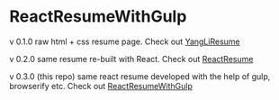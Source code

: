 # ReactResumeWithGulp

v 0.1.0 raw html + css resume page. Check out [YangLiResume](jackyangli.com/YangLiResume)

v 0.2.0 same resume re-built with React. Check out [ReactResume](jackyangli.com/ReactResume)

v 0.3.0 (this repo) same react resume developed with the help of gulp, browserify etc. Check out [ReactResumeWithGulp](jackyangli.com/ReactResumeWithGulp)
